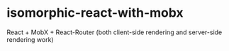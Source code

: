 # isomorphic-react-with-mobx
React + MobX + React-Router (both client-side rendering and server-side rendering work)
